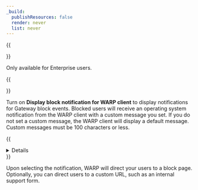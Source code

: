 ```yaml
---
_build:
  publishResources: false
  render: never
  list: never
---
```


{{<Aside type="note">}}

Only available for Enterprise users.

{{</Aside>}}

Turn on **Display block notification for WARP client** to display notifications for Gateway block events. Blocked users will receive an operating system notification from the WARP client with a custom message you set. If you do not set a custom message, the WARP client will display a default message. Custom messages must be 100 characters or less.

{{<details header="Operating system support">}}

The WARP client supports operating system notifications on Windows and macOS.

To turn on client notifications on macOS devices running DisplayLink software:

1. Open System Settings.
2. Go to **Notifications** > **Notification Center**.
3. Turn on **Allow notifications when mirroring or sharing the display**.

{{</details>}}

Upon selecting the notification, WARP will direct your users to a block page. Optionally, you can direct users to a custom URL, such as an internal support form.

